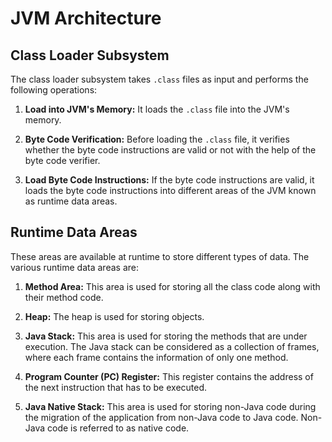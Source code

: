 # JVM Architecture

## Class Loader Subsystem

The class loader subsystem takes `.class` files as input and performs the following operations:

1. **Load into JVM's Memory:** It loads the `.class` file into the JVM's memory.

2. **Byte Code Verification:** Before loading the `.class` file, it verifies whether the byte code instructions are valid or not with the help of the byte code verifier.

3. **Load Byte Code Instructions:** If the byte code instructions are valid, it loads the byte code instructions into different areas of the JVM known as runtime data areas.

## Runtime Data Areas

These areas are available at runtime to store different types of data. The various runtime data areas are:

1. **Method Area:** This area is used for storing all the class code along with their method code.

2. **Heap:** The heap is used for storing objects.

3. **Java Stack:** This area is used for storing the methods that are under execution. The Java stack can be considered as a collection of frames, where each frame contains the information of only one method.

4. **Program Counter (PC) Register:** This register contains the address of the next instruction that has to be executed.

5. **Java Native Stack:** This area is used for storing non-Java code during the migration of the application from non-Java code to Java code. Non-Java code is referred to as native code.

